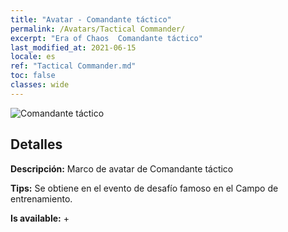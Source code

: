 ```yaml
---
title: "Avatar - Comandante táctico"
permalink: /Avatars/Tactical Commander/
excerpt: "Era of Chaos  Comandante táctico"
last_modified_at: 2021-06-15
locale: es
ref: "Tactical Commander.md"
toc: false
classes: wide
---
```

 ![Comandante táctico](/images/a/avatarFrame_20.png)

## Detalles

 **Descripción:** Marco de avatar de Comandante táctico 

 **Tips:** Se obtiene en el evento de desafío famoso en el Campo de entrenamiento. 

 **Is available:**  + 

